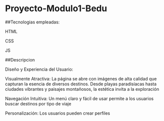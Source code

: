 # Proyecto-Modulo1-Bedu
##Tecnologias empleadas:

HTML

CSS

JS

##Descripcion

Diseño y Experiencia del Usuario:

Visualmente Atractiva: La página se abre con imágenes de alta calidad que capturan la esencia de diversos destinos. Desde playas paradisíacas hasta ciudades vibrantes y paisajes montañosos, la estética invita a la exploración

Navegación Intuitiva: Un menú claro y fácil de usar permite a los usuarios buscar destinos por tipo de viaje 

Personalización: Los usuarios pueden crear perfiles 

